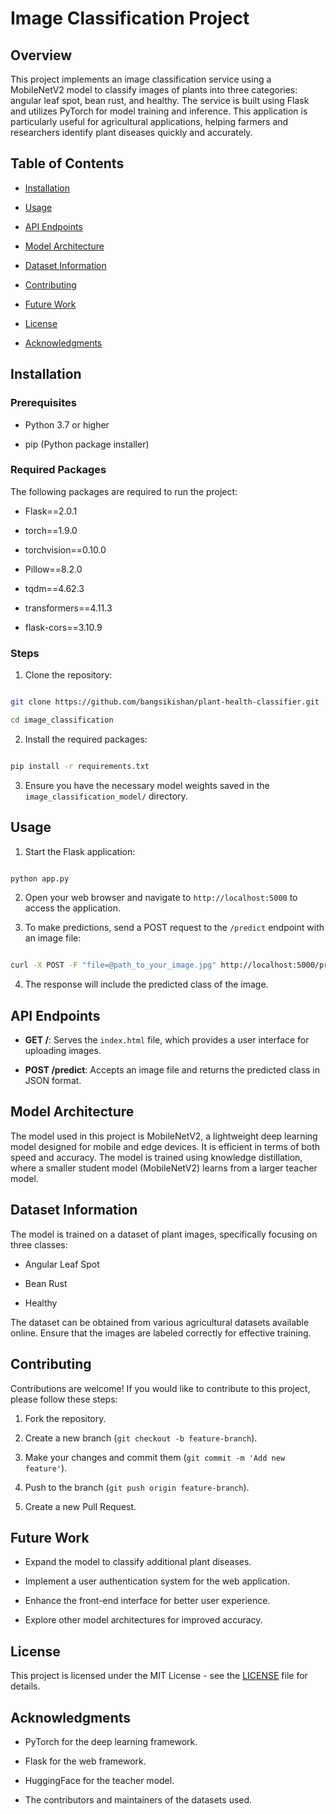 
# Image Classification Project

  

## Overview

This project implements an image classification service using a MobileNetV2 model to classify images of plants into three categories: angular leaf spot, bean rust, and healthy. The service is built using Flask and utilizes PyTorch for model training and inference. This application is particularly useful for agricultural applications, helping farmers and researchers identify plant diseases quickly and accurately.

  

## Table of Contents

- [Installation](#installation)

- [Usage](#usage)

- [API Endpoints](#api-endpoints)

- [Model Architecture](#model-architecture)

- [Dataset Information](#dataset-information)

- [Contributing](#contributing)

- [Future Work](#future-work)

- [License](#license)

- [Acknowledgments](#acknowledgments)

  

## Installation

  

### Prerequisites

- Python 3.7 or higher

- pip (Python package installer)

  

### Required Packages

The following packages are required to run the project:

- Flask==2.0.1

- torch==1.9.0

- torchvision==0.10.0

- Pillow==8.2.0

- tqdm==4.62.3

- transformers==4.11.3

- flask-cors==3.10.9

  

### Steps

1. Clone the repository:

```bash

git clone https://github.com/bangsikishan/plant-health-classifier.git

cd image_classification

```

  

2. Install the required packages:

```bash

pip install -r requirements.txt

```

  

3. Ensure you have the necessary model weights saved in the `image_classification_model/` directory.

  

## Usage

  

1. Start the Flask application:

```bash

python app.py

```

  

2. Open your web browser and navigate to `http://localhost:5000` to access the application.

  

3. To make predictions, send a POST request to the `/predict` endpoint with an image file:

```bash

curl -X POST -F "file=@path_to_your_image.jpg" http://localhost:5000/predict

```

  

4. The response will include the predicted class of the image.

  

## API Endpoints

  

-  **GET /**: Serves the `index.html` file, which provides a user interface for uploading images.

-  **POST /predict**: Accepts an image file and returns the predicted class in JSON format.

  

## Model Architecture

The model used in this project is MobileNetV2, a lightweight deep learning model designed for mobile and edge devices. It is efficient in terms of both speed and accuracy. The model is trained using knowledge distillation, where a smaller student model (MobileNetV2) learns from a larger teacher model.

  

## Dataset Information

The model is trained on a dataset of plant images, specifically focusing on three classes:

- Angular Leaf Spot

- Bean Rust

- Healthy

  

The dataset can be obtained from various agricultural datasets available online. Ensure that the images are labeled correctly for effective training.

  

## Contributing

Contributions are welcome! If you would like to contribute to this project, please follow these steps:

1. Fork the repository.

2. Create a new branch (`git checkout -b feature-branch`).

3. Make your changes and commit them (`git commit -m 'Add new feature'`).

4. Push to the branch (`git push origin feature-branch`).

5. Create a new Pull Request.

  

## Future Work

- Expand the model to classify additional plant diseases.

- Implement a user authentication system for the web application.

- Enhance the front-end interface for better user experience.

- Explore other model architectures for improved accuracy.

  

## License

This project is licensed under the MIT License - see the [LICENSE](LICENSE) file for details.

  

## Acknowledgments

- PyTorch for the deep learning framework.

- Flask for the web framework.

- HuggingFace for the teacher model.

- The contributors and maintainers of the datasets used.